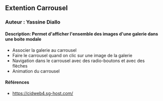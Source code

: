 ## Extention Carrousel
### Auteur : Yassine Diallo
#### Description: Permet d'afficher l'ensemble des images d'une galerie dans une boite modale
- Associer la galerie au carrousel
- Faire le carrousel quand on clic sur une image de la galerie
- Navigation dans le carrousel avec des radio-boutons et avec des flèches 
- Animation du carrousel

#### Références

- https://cidweb4.sg-host.com/
